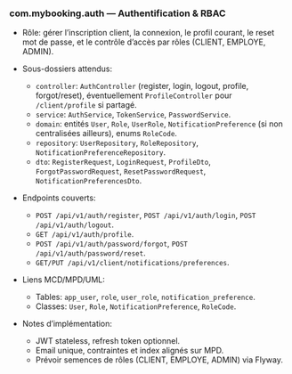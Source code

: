 ### com.mybooking.auth — Authentification & RBAC

- Rôle: gérer l’inscription client, la connexion, le profil courant, le reset mot de passe, et le contrôle d’accès par rôles (CLIENT, EMPLOYE, ADMIN).

- Sous-dossiers attendus:
  - `controller`: `AuthController` (register, login, logout, profile, forgot/reset), éventuellement `ProfileController` pour `/client/profile` si partagé.
  - `service`: `AuthService`, `TokenService`, `PasswordService`.
  - `domain`: entités `User`, `Role`, `UserRole`, `NotificationPreference` (si non centralisées ailleurs), enums `RoleCode`.
  - `repository`: `UserRepository`, `RoleRepository`, `NotificationPreferenceRepository`.
  - `dto`: `RegisterRequest`, `LoginRequest`, `ProfileDto`, `ForgotPasswordRequest`, `ResetPasswordRequest`, `NotificationPreferencesDto`.

- Endpoints couverts:
  - `POST /api/v1/auth/register`, `POST /api/v1/auth/login`, `POST /api/v1/auth/logout`.
  - `GET /api/v1/auth/profile`.
  - `POST /api/v1/auth/password/forgot`, `POST /api/v1/auth/password/reset`.
  - `GET/PUT /api/v1/client/notifications/preferences`.

- Liens MCD/MPD/UML:
  - Tables: `app_user`, `role`, `user_role`, `notification_preference`.
  - Classes: `User`, `Role`, `NotificationPreference`, `RoleCode`.

- Notes d’implémentation:
  - JWT stateless, refresh token optionnel.
  - Email unique, contraintes et index alignés sur MPD.
  - Prévoir semences de rôles (CLIENT, EMPLOYE, ADMIN) via Flyway.
